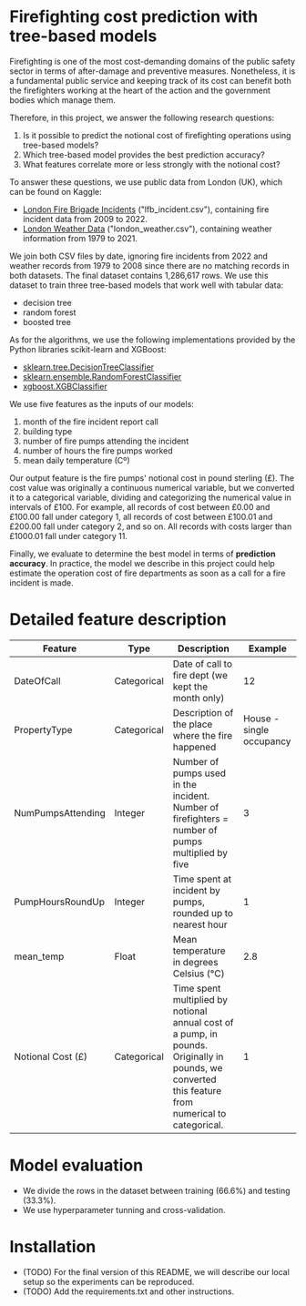 # Firefighting cost prediction with tree-based models

Firefighting is one of the most cost-demanding domains of the public safety sector in terms of after-damage and preventive measures. Nonetheless, it is a fundamental public service and keeping track of its cost can benefit both the firefighters working at the heart of the action and the government bodies which manage them.

Therefore, in this project, we answer the following research questions:
1. Is it possible to predict the notional cost of firefighting operations using tree-based models?
2. Which tree-based model provides the best prediction accuracy?
3. What features correlate more or less strongly with the notional cost?

To answer these questions, we use public data from London (UK), which can be found on Kaggle: 
- [London Fire Brigade Incidents](https://www.kaggle.com/datasets/jonbown/london-fire-brigade-incidents) ("lfb_incident.csv"), containing fire incident data from 2009 to 2022.
- [London Weather Data](https://www.kaggle.com/datasets/emmanuelfwerr/london-weather-data) ("london_weather.csv"), containing weather information from 1979 to 2021.

We join both CSV files by date, ignoring fire incidents from 2022 and weather records from 1979 to 2008 since there are no matching records in both datasets. The final dataset contains 1,286,617 rows. We use this dataset to train three tree-based models that work well with tabular data: 
- decision tree 
- random forest
- boosted tree

As for the algorithms, we use the following implementations provided by the Python libraries scikit-learn and XGBoost:
- [sklearn.tree.DecisionTreeClassifier](http://scikit-learn.org/stable/modules/generated/sklearn.tree.DecisionTreeClassifier.html)
- [sklearn.ensemble.RandomForestClassifier](http://scikit-learn.org/stable/modules/generated/sklearn.ensemble.RandomForestClassifier.html)
- [xgboost.XGBClassifier](https://xgboost.readthedocs.io/en/stable/python/python_api.html)

We use five features as the inputs of our models: 
1. month of the fire incident report call 
2. building type 
3. number of fire pumps attending the incident
4. number of hours the fire pumps worked
5. mean daily temperature (Cº) 

Our output feature is the fire pumps' notional cost in pound sterling (£). The cost value was originally a continuous numerical variable, but we converted it to a categorical variable, dividing and categorizing the numerical value in intervals of £100. For example, all records of cost between £0.00 and £100.00 fall under category 1, all records of cost between £100.01 and £200.00 fall under category 2, and so on. All records with costs larger than £1000.01 fall under category 11. 

Finally, we evaluate to determine the best model in terms of **prediction accuracy**. In practice, the model we describe in this project could help estimate the operation cost of fire departments as soon as a call for a fire incident is made.

# Detailed feature description

| **Feature**       | **Type**    | **Description**                                                    | **Example**              |
|-------------------|-------------|--------------------------------------------------------------------|--------------------------|
| DateOfCall        | Categorical | Date of call to fire dept (we kept the month only)                 | 12                       |
| PropertyType      | Categorical | Description of the place where the fire happened                   | House - single occupancy |
| NumPumpsAttending | Integer     | Number of pumps used in the incident. Number of firefighters = number of pumps multiplied by five                  | 3                        |
| PumpHoursRoundUp  | Integer     | Time spent at incident by pumps, rounded up to nearest hour        | 1                        |
| mean_temp  | Float     |  Mean temperature in degrees Celsius (°C)        | 2.8                        |
| Notional Cost (£) | Categorical     | Time spent multiplied by notional annual cost of a pump, in pounds. Originally in pounds, we converted this feature from numerical to categorical.| 1                      |

# Model evaluation
- We divide the rows in the dataset between training (66.6%) and testing (33.3%).
- We use hyperparameter tunning and cross-validation.

# Installation
- (TODO) For the final version of this README, we will describe our local setup so the experiments can be reproduced. 
- (TODO) Add the requirements.txt and other instructions.

